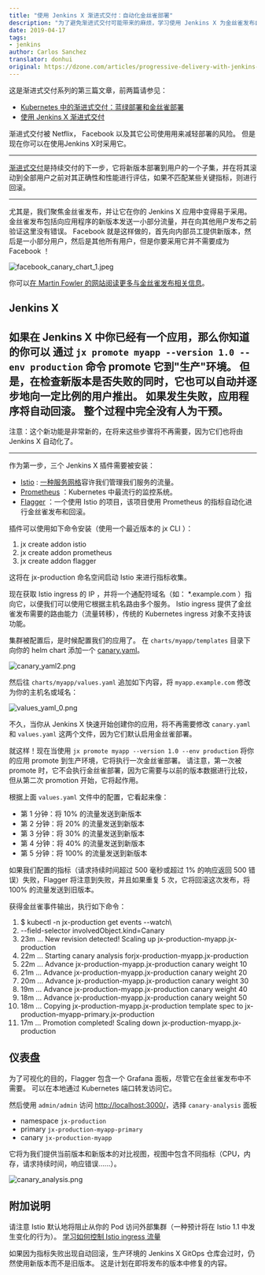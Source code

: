 ```yaml
---
title: "使用 Jenkins X 渐进式交付：自动化金丝雀部署"
description: "为了避免渐进式交付可能带来的麻烦，学习使用 Jenkins X 为金丝雀发布自动部署。"
date: 2019-04-17
tags:
- jenkins
author: Carlos Sanchez
translator: donhui
original: https://dzone.com/articles/progressive-delivery-with-jenkins-x-automatic-cana
---
```


这是渐进式交付系列的第三篇文章，前两篇请参见：
- [Kubernetes 中的渐进式交付：蓝绿部署和金丝雀部署](https://blog.csanchez.org/2019/01/22/progressive-delivery-in-kubernetes-blue-green-and-canary-deployments/)
- [使用 Jenkins X 渐进式交付](https://blog.csanchez.org/2019/01/24/progressive-delivery-with-jenkins-x/)

渐进式交付被 Netflix， Facebook 以及其它公司使用用来减轻部署的风险。
但是现在你可以在使用Jenkins X时采用它。

--------
[渐进式交付](https://redmonk.com/jgovernor/2018/08/06/towards-progressive-delivery/)是持续交付的下一步，它将新版本部署到用户的一个子集，并在将其滚动到全部用户之前对其正确性和性能进行评估，如果不匹配某些关键指标，则进行回滚。

--------
尤其是，我们聚焦金丝雀发布，并让它在你的 Jenkins X 应用中变得易于采用。
金丝雀发布包括向应用程序的新版本发送一小部分流量，并在向其他用户发布之前验证这里没有错误。
Facebook 就是这样做的，首先向内部员工提供新版本，然后是一小部分用户，然后是其他所有用户，但是你要采用它并不需要成为 Facebook ！

![facebook_canary_chart_1.jpeg](../../../images/articles/2019/04/2019-04-17-progressive-delivery-with-jenkins-x-automatic-cana/facebook_canary_chart_1.jpeg)

你可以[在 Martin Fowler 的网站阅读更多与金丝雀发布相关信息](https://martinfowler.com/bliki/CanaryRelease.html)。

## Jenkins X
如果在 Jenkins X 中你已经有一个应用，那么你知道的你可以 通过 `jx promote myapp --version 1.0 --env production` 命令 promote 它到"生产"环境。
但是，在检查新版本是否失败的同时，它也可以自动并逐步地向一定比例的用户推出。
如果发生失败，应用程序将自动回滚。
整个过程中完全没有人为干预。
------
注意：这个新功能是非常新的，在将来这些步骤将不再需要，因为它们也将由 Jenkins X 自动化了。

------

作为第一步，三个 Jenkins X 插件需要被安装：
- [Istio](https://istio.io/) : [一种服务网格](https://istio.io/docs/concepts/what-is-istio/)容许我们管理我们服务的流量。
- [Prometheus](https://prometheus.io/) ：Kubernetes 中最流行的监控系统。
- [Flagger](https://github.com/stefanprodan/flagger) ：一个使用 Istio 的项目，该项目使用 Prometheus 的指标自动化进行金丝雀发布和回滚。

插件可以使用如下命令安装（使用一个最近版本的 jx CLI ）：
1. jx create addon istio
2. jx create addon prometheus
3. jx create addon flagger

这将在 jx-production 命名空间启动 Istio 来进行指标收集。

现在获取  Istio ingress 的 IP ，并将一个通配符域名（如： *.example.com ）指向它，以便我们可以使用它根据主机名路由多个服务。
Istio ingress 提供了金丝雀发布需要的路由能力（流量转移），传统的 Kubernetes ingress 对象不支持该功能。

集群被配置后，是时候配置我们的应用了。
在 `charts/myapp/templates` 目录下向你的 helm chart 添加一个 [canary.yaml](https://github.com/carlossg/croc-hunter-jenkinsx-serverless/blob/9eea262/charts/croc-hunter-jenkinsx/templates/canary.yaml)。

![canary_yaml2.png](../../../images/articles/2019/04/2019-04-17-progressive-delivery-with-jenkins-x-automatic-cana/canary_yaml2.png)

然后往 `charts/myapp/values.yaml` 追加如下内容，将 `myapp.example.com` 修改为你的主机名或域名：

![values_yaml_0.png](../../../images/articles/2019/04/2019-04-17-progressive-delivery-with-jenkins-x-automatic-cana/values_yaml_0.png)

不久，当你从 Jenkins X 快速开始创建你的应用，将不再需要修改 `canary.yaml` 和 `values.yaml` 这两个文件，因为它们默认启用金丝雀部署。

就这样！现在当使用 `jx promote myapp --version 1.0 --env production` 将你的应用 promote 到生产环境，它将执行一次金丝雀部署。
请注意，第一次被 promote 时，它不会执行金丝雀部署，因为它需要与以前的版本数据进行比较，但从第二次 promotion 开始，它将起作用。

根据上面 `values.yaml` 文件中的配置，它看起来像：
- 第 1 分钟：将 10% 的流量发送到新版本
- 第 2 分钟：将 20% 的流量发送到新版本
- 第 3 分钟：将 30% 的流量发送到新版本
- 第 4 分钟：将 40% 的流量发送到新版本
- 第 5 分钟：将 100% 的流量发送到新版本

如果我们配置的指标（请求持续时间超过 500 毫秒或超过 1% 的响应返回 500 错误）失败，Flagger 将注意到失败，并且如果重复 5 次，它将回滚这次发布，将 100% 的流量发送到旧版本。

获得金丝雀事件输出，执行如下命令：
1. $ kubectl -n jx-production get events --watch\
2. --field-selector involvedObject.kind=Canary
3. 23m ... New revision detected! Scaling up jx-production-myapp.jx-production
4. 22m ... Starting canary analysis forjx-production-myapp.jx-production
5. 22m ... Advance jx-production-myapp.jx-production canary weight 10
6. 21m ... Advance jx-production-myapp.jx-production canary weight 20
7. 20m ... Advance jx-production-myapp.jx-production canary weight 30
8. 19m ... Advance jx-production-myapp.jx-production canary weight 40
9. 18m ... Advance jx-production-myapp.jx-production canary weight 50
10. 18m ... Copying jx-production-myapp.jx-production template spec to jx-production-myapp-primary.jx-production
11. 17m ... Promotion completed! Scaling down jx-production-myapp.jx-production

## 仪表盘
为了可视化的目的，Flagger 包含一个 Grafana 面板，尽管它在金丝雀发布中不需要。
可以在本地通过 Kubernetes 端口转发访问它。

然后使用 `admin/admin` 访问 [http://localhost:3000/](http://localhost:3000/)，选择 `canary-analysis` 面板
- namespace `jx-production`
- primary `jx-production-myapp-primary`
- canary `jx-production-myapp`

它将为我们提供当前版本和新版本的对比视图，视图中包含不同指标（CPU，内存，请求持续时间，响应错误……）。

![canary_analysis.png](../../../images/articles/2019/04/2019-04-17-progressive-delivery-with-jenkins-x-automatic-cana/canary_analysis.png)

## 附加说明
请注意 Istio 默认地将阻止从你的 Pod 访问外部集群（一种预计将在 Istio 1.1 中发生变化的行为）。
[学习如何控制 Istio ingress 流量](https://istio.io/docs/tasks/traffic-management/egress/)

如果因为指标失败出现自动回滚，生产环境的 Jenkins X GitOps 仓库会过时，仍然使用新版本而不是旧版本。
这是计划在即将发布的版本中修复的内容。
